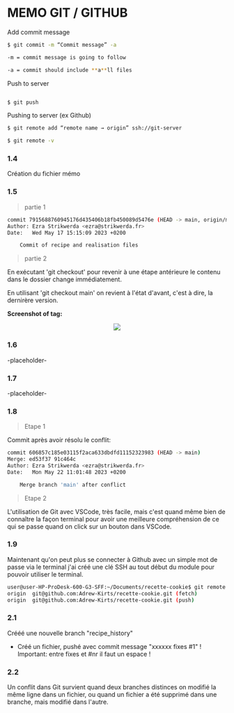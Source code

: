 # MEMO GIT / GITHUB



Add commit message 

```bash
$ git commit -m “Commit message” -a

-m = commit message is going to follow

-a = commit should include **a**ll files
```

Push to server

```bash

$ git push
```

Pushing to server (ex Github)

```bash
$ git remote add “remote name → origin” ssh://git-server

$ git remote -v
```


### 1.4

Création du fichier mémo 

### 1.5

> partie 1 

```bash
commit 7915688760945176d435406b18fb450089d5476e (HEAD -> main, origin/main)
Author: Ezra Strikwerda <ezra@strikwerda.fr>
Date:   Wed May 17 15:15:09 2023 +0200

    Commit of recipe and realisation files
```


> partie 2 

En exécutant 'git checkout' pour revenir à une étape antérieure le contenu dans le dossier change immédiatement. 

En utilisant 'git checkout main' on revient à l'état d'avant, c'est à dire, la dernirère version. 

**Screenshot of tag:**
<p align="center">
  <img src="http://i.imgur.com/uppJjda.png" />
</p>


### 1.6

-placeholder-

### 1.7

-placeholder-

### 1.8

>Etape 1

Commit après avoir résolu le conflit:

```bash
commit 606857c185e03115f2aca633dbdfd11152323983 (HEAD -> main)
Merge: ed53f37 91c464c
Author: Ezra Strikwerda <ezra@strikwerda.fr>
Date:   Mon May 22 11:01:48 2023 +0200

    Merge branch 'main' after conflict
```

>Etape 2

L'utilisation de Git avec VSCode, très facile, mais c'est quand même bien de connaître la façon terminal pour avoir une meilleure compréhension de ce qui se passe quand on click sur un bouton dans VSCode. 


### 1.9
Maintenant qu'on peut plus se connecter à Github avec un simple mot de passe via le terminal j'ai créé une clé SSH au tout début du module pour pouvoir utiliser le terminal. 

```bash
user@user-HP-ProDesk-600-G3-SFF:~/Documents/recette-cookie$ git remote -v
origin	git@github.com:Adrew-Kirts/recette-cookie.git (fetch)
origin	git@github.com:Adrew-Kirts/recette-cookie.git (push)
```


### 2.1

Crééé une nouvelle branch "recipe_history"
- Créé un fichier, pushé avec commit message "xxxxxx fixes #1" 
! Important: entre fixes et #nr il faut un espace ! 

### 2.2

Un conflit dans Git survient quand deux branches distinces on modifié la même ligne dans un fichier, ou quand un fichier a été supprimé dans une branche, mais modifié dans l'autre. 

